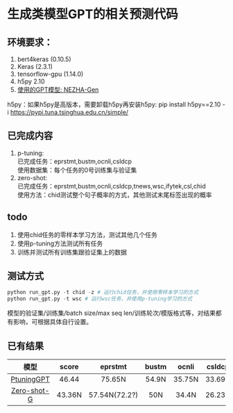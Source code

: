 # 生成类模型GPT的相关预测代码

## 环境要求：
1. bert4keras (0.10.5)
1. Keras (2.3.1)
1. tensorflow-gpu (1.14.0)
1. h5py 2.10
1. <a href='https://github.com/huawei-noah/Pretrained-Language-Model/tree/master/NEZHA-Gen-TensorFlow'>使用的GPT模型: NEZHA-Gen</a>

h5py：如果h5py是高版本，需要卸载h5py再安装h5py:
pip install h5py==2.10 -i https://pypi.tuna.tsinghua.edu.cn/simple/

## 已完成内容
1. p-tuning:    
   已完成任务：eprstmt,bustm,ocnli,csldcp    
   使用数据集：每个任务的0号训练集与验证集
1. zero-shot:   
   已完成任务：eprstmt,bustm,ocnli,csldcp,tnews,wsc,ifytek,csl,chid     
   使用方法：chid测试整个句子概率的方式，其他测试末尾标签出现的概率

## todo
1. 使用chid任务的零样本学习方法，测试其他几个任务
1. 使用p-tuning方法测试所有任务
1. 训练并测试所有训练集跟验证集上的数据


## 测试方式
```python
python run_gpt.py -t chid -z # 运行chid任务，并使用零样本学习的方式
python run_gpt.py -t wsc # 运行wsc任务，并使用p-tuning学习的方式
```
模型的验证集/训练集/batch size/max seq len/训练轮次/模版格式等，对结果都有影响，可根据具体自行设置。

## 已有结果
| 模型   | score     | eprstmt  | bustm  | ocnli   | csldcp   | tnews | wsc | ifytek| csl | chid  |
| :----:| :----:  | :----: |:----: |:----: |:----: |:----: |:----: |:----: |:----: |:----: |
| <a href="https://arxiv.org/pdf/2009.07118.pdf">PtuningGPT</a>      | 46.44| 75.65N  | 54.9N   | 35.75N  | 33.69N  |    |  |  |   |   |
| <a href="https://arxiv.org/abs/2005.14165">Zero-shot-G</a>      | 43.36N |  57.54N(72.2?) |  50N  | 34.4N  |  26.23N |  36.96N | 50.31N | 19.04N | 50.14N  | 65.63N  |